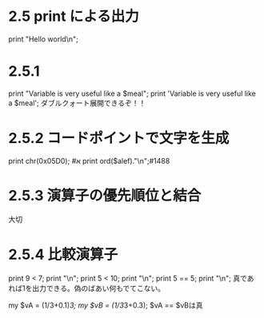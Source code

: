 # 2.5 print による出力
print "Hello world\n";

# 2.5.1
print "Variable is very useful like a $meal";
print 'Variable is very useful like a $meal';
ダブルクォート展開できるぞ！！

# 2.5.2 コードポイントで文字を生成
print chr(0x05D0); #א
print ord($alef)."\n";#1488

# 2.5.3 演算子の優先順位と結合
大切

# 2.5.4 比較演算子
print 9 < 7;
print "\n";
print 5 < 10;
print "\n";
print 5 == 5;
print "\n";
真であれば1を出力できる。偽のばあい何もでてこない。

my $vA = (1/3+0.1)*3;
my $vB = (1/3*3+0.3);
$vA == $vBは真

